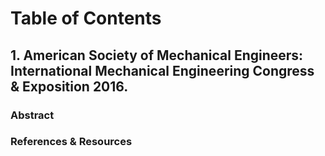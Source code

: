 # Table of Contents

## 1. American Society of Mechanical Engineers:                     International Mechanical Engineering Congress & Exposition 2016.

### Abstract


### References & Resources

